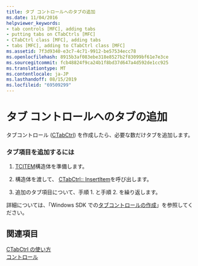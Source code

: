 ```yaml
---
title: タブ コントロールへのタブの追加
ms.date: 11/04/2016
helpviewer_keywords:
- tab controls [MFC], adding tabs
- putting tabs on CTabCtrls [MFC]
- CTabCtrl class [MFC], adding tabs
- tabs [MFC], adding to CTabCtrl class [MFC]
ms.assetid: 7f3d9340-e3c7-4c71-9912-be57534ecc78
ms.openlocfilehash: 8915b3af083ebe318e8527b2f83099bf61e7e3ce
ms.sourcegitcommit: fcb48824f9ca24b1f8bd37d647a4d592de1cc925
ms.translationtype: MT
ms.contentlocale: ja-JP
ms.lasthandoff: 08/15/2019
ms.locfileid: "69509299"
---
```

# <a name="adding-tabs-to-a-tab-control"></a>タブ コントロールへのタブの追加

タブコントロール ([CTabCtrl](../mfc/reference/ctabctrl-class.md)) を作成したら、必要な数だけタブを追加します。

### <a name="to-add-a-tab-item"></a>タブ項目を追加するには

1. [TCITEM](/windows/win32/api/commctrl/ns-commctrl-tcitemw)構造体を準備します。

1. 構造体を渡して、 [CTabCtrl:: InsertItem](../mfc/reference/ctabctrl-class.md#insertitem)を呼び出します。

1. 追加のタブ項目について、手順 1. と手順 2. を繰り返します。

詳細については、「Windows SDK での[タブコントロールの作成](/windows/win32/Controls/tab-controls)」を参照してください。

## <a name="see-also"></a>関連項目

[CTabCtrl の使い方](../mfc/using-ctabctrl.md)<br/>
[コントロール](../mfc/controls-mfc.md)
